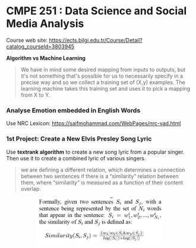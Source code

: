 # CMPE 251 : Data Science and Social Media Analysis
Course web site: https://ects.bilgi.edu.tr/Course/Detail?catalog_courseId=3803945



__Algorithm vs Machine Learning__
> We have in mind some desired mapping from inputs to outputs, but it's not something that's possible
for us to necessarily specify in a precise way and so we collect a training set of (X,y) examples.
The learning machine takes this training set and uses it to pick a mapping from X to Y. 



### Analyse Emotion embedded in English Words
Use NRC Lexicon: https://saifmohammad.com/WebPages/nrc-vad.html

### 1st Project: Create a New Elvis Presley Song Lyric
Use __textrank algorithm__ to create a new song lyric from a popular singer. 
Then use it to create a combined lyric of various singers.

> we are defining a different relation, which determines a connection between two sentences if there is a “similarity” relation between them, where “similarity” is measured as a function of their content overlap.

<p align="center">
  <img src="similairty.png" width="350"/>
</p>
